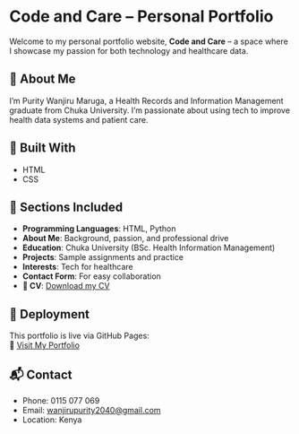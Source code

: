 # Code and Care – Personal Portfolio

Welcome to my personal portfolio website, **Code and Care** – a space where I showcase my passion for both technology and healthcare data.

## 🌟 About Me
I’m Purity Wanjiru Maruga, a Health Records and Information Management graduate from Chuka University. I’m passionate about using tech to improve health data systems and patient care.

## 🔧 Built With
- HTML
- CSS

## 📂 Sections Included
- **Programming Languages**: HTML, Python  
- **About Me**: Background, passion, and professional drive  
- **Education**: Chuka University (BSc. Health Information Management)  
- **Projects**: Sample assignments and practice  
- **Interests**: Tech for healthcare  
- **Contact Form**: For easy collaboration  
- **📄 CV**: [Download my CV](Purity_Wanjiru_CV.pdf)

## 🚀 Deployment
This portfolio is live via GitHub Pages:  
🔗 [Visit My Portfolio](https://purity957.github.io/Code-and-care-portfolio-/)

## 📬 Contact
- Phone: 0115 077 069  
- Email: wanjirupurity2040@gmail.com  
- Location: Kenya
